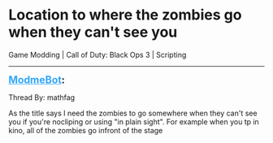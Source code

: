 # Location to where the zombies go when they can't see you
Game Modding | Call of Duty: Black Ops 3 | Scripting

---
<strong style="font-size: 1.4em;"><span style="text-decoration: underline;text-decoration-color: #34a7f9;"><span style="color:#34a7f9;">ModmeBot</span></span>:</strong>

<p>Thread By: mathfag<br /><p style="text-align:left;">As the title says I need the zombies to go somewhere when they can&#39;t see you if you&#39;re nocliping or using &quot;in plain sight&quot;. For example when you tp in kino, all of the zombies go infront of the stage</p></p>
